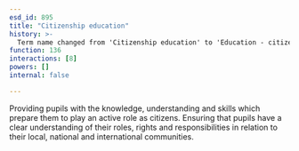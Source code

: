 ```yaml
---
esd_id: 895
title: "Citizenship education"
history: >-
  Term name changed from 'Citizenship education' to 'Education - citizenship' in version 3.00. name changed to 'Citizenship education' in version 4.00.
function: 136
interactions: [8]
powers: []
internal: false

---
```


Providing pupils with the knowledge, understanding and skills which prepare them to play an active role as citizens.  Ensuring that pupils have a clear understanding of their roles, rights and responsibilities in relation to their local, national and international communities.

